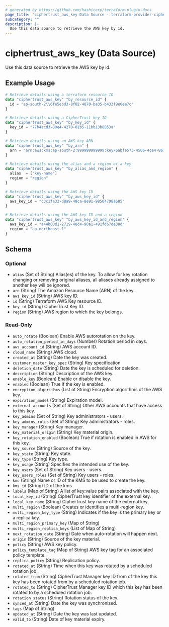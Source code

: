 ```yaml
---
# generated by https://github.com/hashicorp/terraform-plugin-docs
page_title: "ciphertrust_aws_key Data Source - terraform-provider-ciphertrust"
subcategory: ""
description: |-
  Use this data source to retrieve the AWS key by id.
---
```


# ciphertrust_aws_key (Data Source)

Use this data source to retrieve the AWS key by id.

## Example Usage

```terraform
# Retrieve details using a terraform resource ID
data "ciphertrust_aws_key" "by_resource_id" {
  id = "ap-south-2\\6fe5ebd3-8f02-4870-ba35-b433f9e0ea7c"
}

# Retrieve details using a CipherTrust key ID
data "ciphertrust_aws_key" "by_key_id" {
  key_id = "77b4acd3-80e4-4270-81b5-11bb13b8053a"
}

# Retrieve details using an AWS key ARN
data "ciphertrust_aws_key" "by_arn" {
  arn = "arn:aws:kms:ap-south-2:999999999999:key/6abfe573-4506-4ce4-8672-3af42f552d42"
}

# Retrieve details using the alias and a region of a key
data "ciphertrust_aws_key" "by_alias_and_region" {
  alias  = ["key-name"]
  region = "region"
}

# Retrieve details using the AWS key ID
data "ciphertrust_aws_key" "by_aws_key_id" {
  aws_key_id = "c3c1fa33-d8a9-48ca-8e91-98504798a605"
}

# Retrieve details using the AWS key ID and a region
data "ciphertrust_aws_key" "by_aws_key_id_and_region" {
  aws_key_id = "a44b00d1-2719-48c4-90a1-491fd67de30d"
  region = "ap-northeast-1"
}
```

<!-- schema generated by tfplugindocs -->
## Schema

### Optional

- `alias` (Set of String) Alias(es) of the key. To allow for key rotation changing or removing original aliases, all aliases already assigned to another key will be ignored.
- `arn` (String) The Amazon Resource Name (ARN) of the key.
- `aws_key_id` (String) AWS key ID.
- `id` (String) Terraform AWS Key resource ID.
- `key_id` (String) CipherTrust Key ID.
- `region` (String) AWS region to which the key belongs.

### Read-Only

- `auto_rotate` (Boolean) Enable AWS autorotation on the key.
- `auto_rotation_period_in_days` (Number) Rotation period in days.
- `aws_account_id` (String) AWS account ID.
- `cloud_name` (String) AWS cloud.
- `created_at` (String) Date the key was created.
- `customer_master_key_spec` (String) Key specification
- `deletion_date` (String) Date the key is scheduled for deletion.
- `description` (String) Description of the AWS key.
- `enable_key` (Boolean) Enable or disable the key.
- `enabled` (Boolean) True if the key is enabled.
- `encryption_algorithms` (List of String) Encryption algorithms of the AWS key.
- `expiration_model` (String) Expiration model.
- `external_accounts` (Set of String) Other AWS accounts that have access to this key.
- `key_admins` (Set of String) Key administrators - users.
- `key_admins_roles` (Set of String) Key administrators - roles.
- `key_manager` (String) Key manager.
- `key_material_origin` (String) Key material origin.
- `key_rotation_enabled` (Boolean) True if rotation is enabled in AWS for this key.
- `key_source` (String) Source of the key.
- `key_state` (String) Key state.
- `key_type` (String) Key type.
- `key_usage` (String) Specifies the intended use of the key.
- `key_users` (Set of String) Key users - users.
- `key_users_roles` (Set of String) Key users - roles.
- `kms` (String) Name or ID of the KMS to be used to create the key.
- `kms_id` (String) ID of the kms
- `labels` (Map of String) A list of key:value pairs associated with the key.
- `local_key_id` (String) CipherTrust key identifier of the external key.
- `local_key_name` (String) CipherTrust key name of the external key.
- `multi_region` (Boolean) Creates or identifies a multi-region key.
- `multi_region_key_type` (String) Indicates if the key is the primary key or a replica key.
- `multi_region_primary_key` (Map of String)
- `multi_region_replica_keys` (List of Map of String)
- `next_rotation_date` (String) Date when auto-rotation will happen next.
- `origin` (String) Source of the key material.
- `policy` (String) AWS key policy.
- `policy_template_tag` (Map of String) AWS key tag for an associated policy template.
- `replica_policy` (String) Replication policy.
- `rotated_at` (String) Time when this key was rotated by a scheduled rotation job.
- `rotated_from` (String) CipherTrust Manager key ID from of the key this key has been rotated from by a scheduled rotation job.
- `rotated_to` (String) CipherTrust Manager key ID which this key has been rotated to by a scheduled rotation job.
- `rotation_status` (String) Rotation status of the key.
- `synced_at` (String) Date the key was synchronized.
- `tags` (Map of String)
- `updated_at` (String) Date the key was last updated.
- `valid_to` (String) Date of key material expiry.


